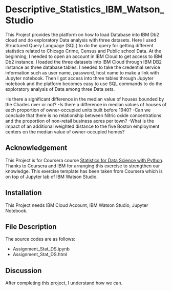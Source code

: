 # Descriptive_Statistics_IBM_Watson_Studio

This Project provides the platform on how to load Database into IBM Db2 cloud and do exploratory Data analysis with three datasets. Here I used Structured Query Language (SQL) to do the query for getting different statistics related to Chicago Crime, Census and Public school Data. At the beginning, I needed to open an account in IBM Cloud to get access to IBM Db2 instance. I loaded the three datasets into IBM Cloud through IBM DB2 instance as three database tables. I needed to take the credential service information such as user name, password, host name to make a link with Jupyter notebook. Then I got access into three tables through Jupyter notebook and the platform becomes easy to use SQL commands to do the exploratory analysis of Data among three Data sets.    


-Is there a significant difference in the median value of houses bounded by the Charles river or not?
-Is there a difference in median values of houses of each proportion of owner-occupied units built before 1940?
-Can we conclude that there is no relationship between Nitric oxide concentrations and the proportion of non-retail business acres per town?
-What is the impact of an additional weighted distance to the five Boston employment centers on the median value of owner-occupied homes?



## Acknowledgement
This Project is for Coursera course [Statistics for Data Science with Python](https://www.coursera.org/learn/sql-data-science). 
Thanks to Coursera and IBM for arranging this exercise to strengthen our knowledge. This exercise template has been taken from Coursera which is on top of Jupyter lab of IBM Watson Studio.

## Installation
This Project needs IBM Cloud Account, IBM Watson Studio, Jupyter Notebook.

## File Description
The source codes are as follows:
- Assignment_Stat_DS.ipynb
- Assignment_Stat_DS.html

## Discussion
After completing this project, I understand how we can.
